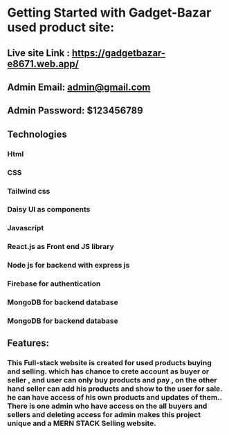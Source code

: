 # Getting Started with Gadget-Bazar used product site:

## Live site Link : https://gadgetbazar-e8671.web.app/
## Admin Email: admin@gmail.com
## Admin Password: $123456789

## Technologies 

### Html
### CSS
### Tailwind css 
### Daisy UI as components


### Javascript 
### React.js as Front end JS library
### Node js for backend with express js
### Firebase for authentication
### MongoDB for backend database

### MongoDB for backend database

## Features:
### This Full-stack website is created for used products buying and selling. which has chance to crete account as buyer or seller , and user can only buy products and pay , on the other hand seller can add his products and show to the user for sale. he can have access of his own products and updates of them.. There is one admin who have access on the all buyers and sellers and deleting access for admin makes this project unique and a MERN STACK Selling website.

